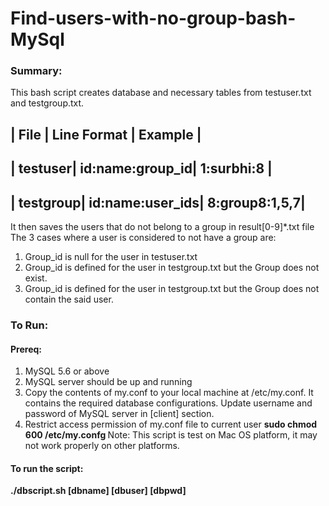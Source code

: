 # Find-users-with-no-group-bash-MySql
### Summary:
This bash script creates database and necessary tables from testuser.txt and testgroup.txt.

| File   | Line Format   | Example  |
-------------------------------------
| testuser| id:name:group_id| 1:surbhi:8 |
-------------------------------------------
| testgroup| id:name:user_ids|  8:group8:1,5,7|
-----------------------------------------------

It then saves the users that do not belong to a group in result[0-9]\*.txt file
The 3 cases where a user is considered to not have a group are:
1. Group_id is null for the user in testuser.txt
2. Group_id is defined for the user in testgroup.txt but the Group does not exist.
3. Group_id is defined for the user in testgroup.txt but the Group does not contain the said user.

### To Run:
#### Prereq: 
1. MySQL 5.6 or above
2. MySQL server should be up and running
3. Copy the contents of my.conf to your local machine at /etc/my.conf. It contains the required database configurations.
   Update username and password of MySQL server in [client] section.
4. Restrict access permission of my.conf file to current user
   <b>sudo chmod 600 /etc/my.confg </b>
Note: This script is test on Mac OS platform, it may not work properly on other platforms.
#### To run the script:
<b>./dbscript.sh [dbname] [dbuser] [dbpwd] </b>
